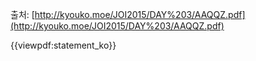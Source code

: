 출처: [http://kyouko.moe/JOI2015/DAY%203/AAQQZ.pdf](http://kyouko.moe/JOI2015/DAY%203/AAQQZ.pdf)

{{viewpdf:statement_ko}}
